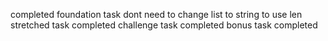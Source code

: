 completed foundation task
dont need to change list to string to use len
stretched task completed
challenge task completed
bonus task completed
